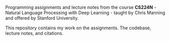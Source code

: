 Programming assignments and lecture notes from the course **CS224N** - Natural Language Processing with Deep Learning - taught by Chris Manning and offered by Stanford University.

This repository contains my work on the assignments. The codebase, lecture notes, and citations.